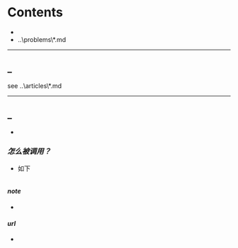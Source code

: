 # Contents
- 
- ..\problems\\*.md

---
## <b>_</b>
see ..\articles\\*.md

---
## <b>_</b>
 - 

### *怎么被调用？*
 - 如下
```
```

#### *note*
 - 

#### *url*
 - 
